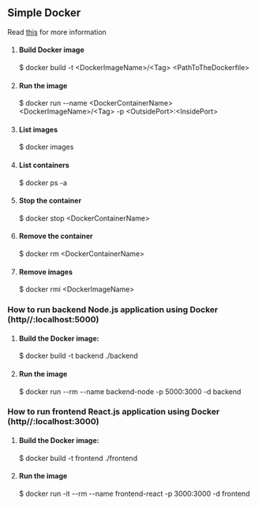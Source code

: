 ## Simple Docker
Read [this](https://docs.docker.com/engine/reference/builder/) for more information

1. #### Build Docker image

    $ docker build -t \<DockerImageName\>/\<Tag\> \<PathToTheDockerfile\> 

1. #### Run the image

    $ docker run --name \<DockerContainerName\> \<DockerImageName\>/\<Tag\> -p \<OutsidePort\>:\<InsidePort\>

1. #### List images

    $ docker images

1. #### List containers

    $ docker ps -a

1. #### Stop the container

    $ docker stop  \<DockerContainerName\>

1. #### Remove the container

    $ docker rm  \<DockerContainerName\>

1. #### Remove images

    $ docker rmi \<DockerImageName\>

### How to run backend Node.js application using Docker (http//:localhost:5000)

1. #### Build the Docker image:

    $ docker build -t backend ./backend

1. #### Run the image

    $ docker run --rm --name backend-node -p 5000:3000 -d backend

### How to run frontend React.js application using Docker (http//:localhost:3000)

1. #### Build the Docker image:

    $ docker build -t frontend ./frontend

1. #### Run the image

    $ docker run -it --rm --name frontend-react -p 3000:3000 -d frontend